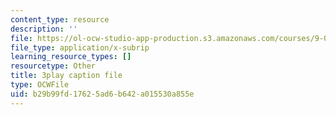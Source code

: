 ```yaml
---
content_type: resource
description: ''
file: https://ol-ocw-studio-app-production.s3.amazonaws.com/courses/9-00sc-introduction-to-psychology-fall-2011/b29b99fd17625ad6b642a015530a855e_bihrpOS0qtY.vtt
file_type: application/x-subrip
learning_resource_types: []
resourcetype: Other
title: 3play caption file
type: OCWFile
uid: b29b99fd-1762-5ad6-b642-a015530a855e
---
```

